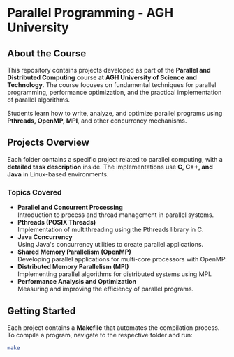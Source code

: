 # Parallel Programming - AGH University  

## About the Course  
This repository contains projects developed as part of the **Parallel and Distributed Computing** course at **AGH University of Science and Technology**. The course focuses on fundamental techniques for parallel programming, performance optimization, and the practical implementation of parallel algorithms.  

Students learn how to write, analyze, and optimize parallel programs using **Pthreads, OpenMP, MPI**, and other concurrency mechanisms.  

## Projects Overview  

Each folder contains a specific project related to parallel computing, with a **detailed task description** inside. The implementations use **C, C++, and Java** in Linux-based environments.  

### Topics Covered
- **Parallel and Concurrent Processing**  
  Introduction to process and thread management in parallel systems.  
- **Pthreads (POSIX Threads)**  
  Implementation of multithreading using the Pthreads library in C.  
- **Java Concurrency**  
  Using Java's concurrency utilities to create parallel applications.  
- **Shared Memory Parallelism (OpenMP)**  
  Developing parallel applications for multi-core processors with OpenMP.  
- **Distributed Memory Parallelism (MPI)**  
  Implementing parallel algorithms for distributed systems using MPI.  
- **Performance Analysis and Optimization**  
  Measuring and improving the efficiency of parallel programs.  

## Getting Started  

Each project contains a **Makefile** that automates the compilation process.  
To compile a program, navigate to the respective folder and run:  

```sh
make
